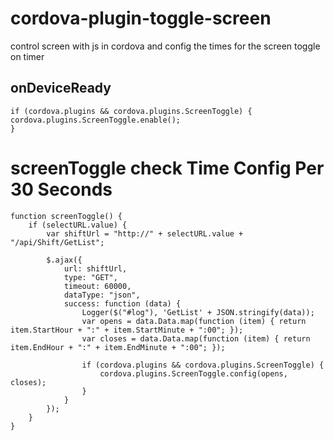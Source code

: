 # cordova-plugin-toggle-screen

control screen with js in cordova and config the times for the screen toggle on timer

## onDeviceReady

```
if (cordova.plugins && cordova.plugins.ScreenToggle) {
cordova.plugins.ScreenToggle.enable();
}
```

# screenToggle check Time Config Per 30 Seconds

```
function screenToggle() {
    if (selectURL.value) {
        var shiftUrl = "http://" + selectURL.value + "/api/Shift/GetList";

        $.ajax({
            url: shiftUrl,
            type: "GET",
            timeout: 60000,
            dataType: "json",
            success: function (data) {
                Logger($("#log"), 'GetList' + JSON.stringify(data));
                var opens = data.Data.map(function (item) { return item.StartHour + ":" + item.StartMinute + ":00"; });
                var closes = data.Data.map(function (item) { return item.EndHour + ":" + item.EndMinute + ":00"; });

                if (cordova.plugins && cordova.plugins.ScreenToggle) {
                    cordova.plugins.ScreenToggle.config(opens, closes);
                }
            }
        });
    }
}
```